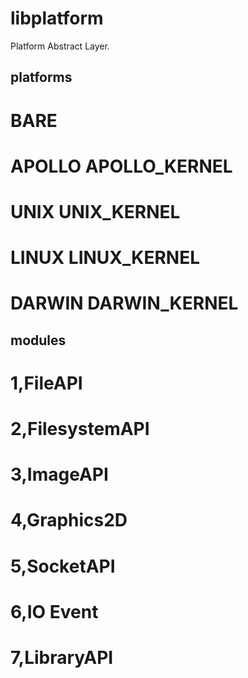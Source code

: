 # libplatform
Platform Abstract Layer.

## platforms
# BARE
# APOLLO APOLLO_KERNEL
# UNIX   UNIX_KERNEL
# LINUX  LINUX_KERNEL
# DARWIN DARWIN_KERNEL

## modules
# 1,FileAPI
# 2,FilesystemAPI
# 3,ImageAPI
# 4,Graphics2D
# 5,SocketAPI
# 6,IO Event
# 7,LibraryAPI
